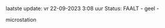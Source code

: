 laatste update: 
vr 22-09-2023  3:08   uur 
Status: FAALT - geel - 
<div class="service Y">microstation</div>